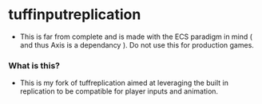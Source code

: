 # tuffinputreplication
* This is far from complete and is made with the ECS paradigm in mind ( and thus Axis is a dependancy ). Do not use this for production games.

### What is this?
* This is my fork of tuffreplication aimed at leveraging the built in replication to be compatible for player inputs and animation.
